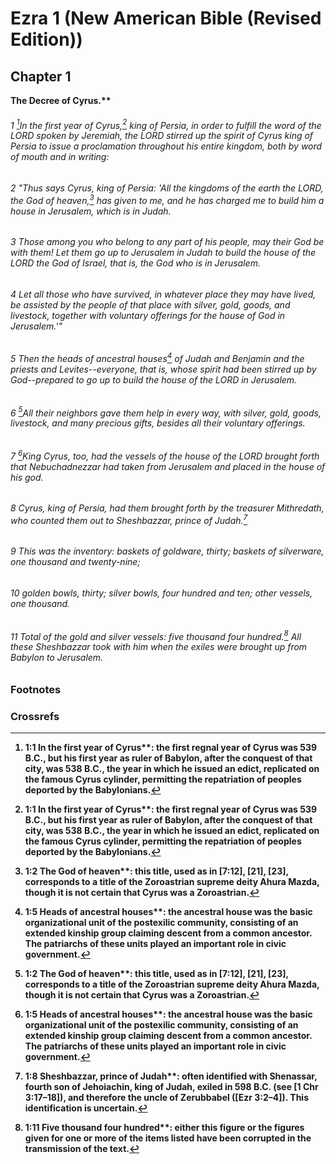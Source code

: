 
# Ezra 1 (New American Bible (Revised Edition))
## Chapter 1
<b class="inline-h3">The Decree of Cyrus.** 
###### 1 [^A]In the first year of Cyrus,[^a] king of Persia, in order to fulfill the word of the LORD spoken by Jeremiah, the LORD stirred up the spirit of Cyrus king of Persia to issue a proclamation throughout his entire kingdom, both by word of mouth and in writing:  
###### 2 "Thus says Cyrus, king of Persia: 'All the kingdoms of the earth the LORD, the God of heaven,[^b] has given to me, and he has charged me to build him a house in Jerusalem, which is in Judah.  
###### 3 Those among you who belong to any part of his people, may their God be with them! Let them go up to Jerusalem in Judah to build the house of the LORD the God of Israel, that is, the God who is in Jerusalem.  
###### 4 Let all those who have survived, in whatever place they may have lived, be assisted by the people of that place with silver, gold, goods, and livestock, together with voluntary offerings for the house of God in Jerusalem.'"

###### 5 Then the heads of ancestral houses[^c] of Judah and Benjamin and the priests and Levites--everyone, that is, whose spirit had been stirred up by God--prepared to go up to build the house of the LORD in Jerusalem.  
###### 6 [^B]All their neighbors gave them help in every way, with silver, gold, goods, livestock, and many precious gifts, besides all their voluntary offerings.  
###### 7 [^C]King Cyrus, too, had the vessels of the house of the LORD brought forth that Nebuchadnezzar had taken from Jerusalem and placed in the house of his god.  
###### 8 Cyrus, king of Persia, had them brought forth by the treasurer Mithredath, who counted them out to Sheshbazzar, prince of Judah.[^d]  
###### 9 This was the inventory: baskets of goldware, thirty; baskets of silverware, one thousand and twenty-nine;  
###### 10 golden bowls, thirty; silver bowls, four hundred and ten; other vessels, one thousand.  
###### 11 Total of the gold and silver vessels: five thousand four hundred.[^e] All these Sheshbazzar took with him when the exiles were brought up from Babylon to Jerusalem.

### Footnotes
[^a]: 1:1 <b class="catch-word">In the first year of Cyrus**: the first regnal year of Cyrus was 539 B.C., but his first year as ruler of Babylon, after the conquest of that city, was 538 B.C., the year in which he issued an edict, replicated on the famous Cyrus cylinder, permitting the repatriation of peoples deported by the Babylonians.
[^b]: 1:2 <b class="catch-word">The God of heaven**: this title, used as in [7:12], [21], [23], corresponds to a title of the Zoroastrian supreme deity Ahura Mazda, though it is not certain that Cyrus was a Zoroastrian.
[^c]: 1:5 <b class="catch-word">Heads of ancestral houses**: the ancestral house was the basic organizational unit of the postexilic community, consisting of an extended kinship group claiming descent from a common ancestor. The patriarchs of these units played an important role in civic government.
[^d]: 1:8 <b class="catch-word">Sheshbazzar, prince of Judah**: often identified with Shenassar, fourth son of Jehoiachin, king of Judah, exiled in 598 B.C. (see [1 Chr 3:17–18]), and therefore the uncle of Zerubbabel ([Ezr 3:2–4]). This identification is uncertain.
[^e]: 1:11 <b class="catch-word">Five thousand four hundred**: either this figure or the figures given for one or more of the items listed have been corrupted in the transmission of the text.

### Crossrefs
[^A]: Ezr 6:3–5; 2 Chr 36:22–23; Jer 25:11–12; 29:10; Zec 1:12.
[^B]: Ex 3:21–22; 11:2; 12:35.
[^C]: 2 Kgs 25:14–15.

